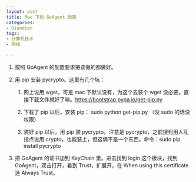 ```yaml
---
layout: post
title: Mac 下的 GoAgent 配置
categories:
- Diandian
tags:
- 计算机技术
- 网络

---
```

<ol class="edui-filter-decimal">
 <li><p>按照 GoAgent 的配置要求把该做的都做好。</p></li>
 <li><p>用 pip 安装 pycrypto。这里有几个坑：</p></li>
 <ol class="edui-filter-lower-alpha">
  <li><p>网上说用 wget，可是 mac 下默认没有，为这个去装个 wget 没必要。直接下载文件就好了嘛。<a href="https://bootstrap.pypa.io/get-pip.py">https://bootstrap.pypa.io/get-pip.py</a></p></li>
  <li><p>下载了 pip 以后，安装 pip： sudo python get-pip.py （没 sudo 的话没权限）</p></li>
  <li><p>装好 pip 以后，用 pip 装 pycrypto。注意是 pycrypto，之前搜到用人乱指点说用 crypto，也能装上，但这俩不是一个东西。命令：sudo pip install pycrypto</p></li>
 </ol>
 <li><p>把 GoAgent 的证书加到 KeyChain 里。进去找到 login 这个板块，找到 GoAgent，双击打开，看到 Trust，扩展开，在 When using this certificate 选 Always Trust。</p></li>
</ol>